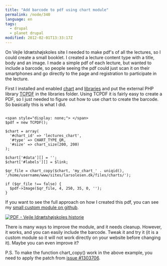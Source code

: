 ```yaml
---
title: "Add barcode to pdf using chart module"
permalink: /node/340
language: en
tags:
  - drupal
  - planet drupal
modified: 2012-02-01T13:33:17Z
---
```


On Vejle Idrætshøjskoles site I needed to make pdf's of all the lectures, so I could create a small booklet. I created a lecture content type with a title, body and an image. I made a simple pdf of each lecture, but wanted to include a barcode, so people seeing the pdf could just scan it on their smartphones and go directly to the page and registration to participate in the lecture.

First I installed and enabled [chart](http://drupal.org/project/chart) and [libraries](http://drupal.org/project/libraries) and put the external PHP library [TCPDF](http://www.tcpdf.org/) in the libraries folder. Using TCPDF it is fairly easy to create a PDF, so I just needed to figure out how to use chart to create the barcode. So basically this is what I did.

```

<span style="display: none;"> </span>
$pdf = new TCPDF();

$chart = array(
  '#chart_id' => 'lectures_chart',
  '#type' => CHART_TYPE_QR,
  '#size' => chart_size(200, 200) 
);
        
$chart['#data'][] = '';
$chart['#labels'][] = $link;
        
$qr_file = chart_copy($chart, 'my_chart_' . uniqid(), '/home/username/www/sites/larsolesen.dk/files/charts/');
        
if ($qr_file !== false) {
  $pdf->Image($qr_file, 4, 250, 35, 0, '');
}
```
If you want to see the full approach on how I created this pdf, you can see my [small custom module on github](https://github.com/vih/vih.dk-features/tree/master/vih_lectures_pdf).

[![PDF - Vejle Idrætshøjskoles historie](https://larsolesen.dk/sites/larsolesen.dk/files/screenshot_1.png)](http://vih.dk/foredrag/vejle-idraetshoejskoles-historie)

There is many ways to improve the module, and it needs cleanup. However, it works, and you can easily include the barcode. Tweak it and try it (it is a custom module so it will not work directly on your website before changing it). Maybe you can even improve it?

P.S. To make the function chart\_copy() work in the above example, you need to apply the patch from [issue #1303706](http://drupal.org/node/1303706#comment-5092784).

